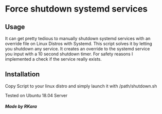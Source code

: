 # Force shutdown systemd services

## Usage

It can get pretty tedious to manually shutdown systemd services with an override file on Linux Distros with Systemd.
This script solves it by letting you shutdown any service. It creates an override to the systemd service you input with a 10 second shutdown timer. For safety reasons I implemented a check if the service really exists.

## Installation

Copy Script to your linux distro and simply launch it with /path/shutdown.sh

Tested on Ubuntu 18.04 Server




##### Made by RKara
